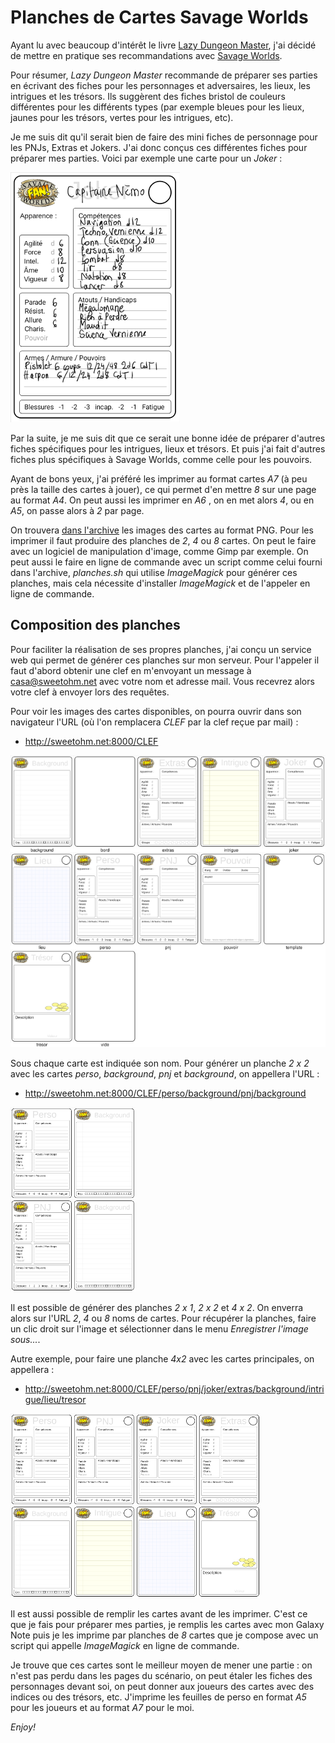 # Planches de Cartes Savage Worlds

Ayant lu avec beaucoup d'intérêt le livre [Lazy Dungeon Master](http://slyflourish.com/lazydm/), j'ai décidé de mettre en pratique ses recommandations avec [Savage Worlds](https://www.black-book-editions.fr/catalogue.php?id=58).

Pour résumer, *Lazy Dungeon Master* recommande de préparer ses parties en écrivant des fiches pour les personnages et adversaires, les lieux, les intrigues et les trésors. Ils suggèrent des fiches bristol de couleurs différentes pour les différents types (par exemple bleues pour les lieux, jaunes pour les trésors, vertes pour les intrigues, etc).

Je me suis dit qu'il serait bien de faire des mini fiches de personnage pour les PNJs, Extras et Jokers. J'ai donc conçus ces différentes fiches pour préparer mes parties. Voici par exemple une carte pour un *Joker* :

![](nemo.png)

Par la suite, je me suis dit que ce serait une bonne idée de préparer d'autres fiches spécifiques pour les intrigues, lieux et trésors. Et puis j'ai fait d'autres fiches plus spécifiques à Savage Worlds, comme celle pour les pouvoirs.

Ayant de bons yeux, j'ai préféré les imprimer au format cartes *A7* (à peu près la taille des cartes à jouer), ce qui permet d'en mettre *8* sur une page au format *A4*. On peut aussi les imprimer en *A6* , on en met alors *4*, ou en *A5*, on passe alors à *2* par page.

On trouvera [dans l'archive](http://sweetohm.net/public/sawo-cards.zip) les images des cartes au format PNG. Pour les imprimer il faut produire des planches de *2*, *4* ou *8* cartes. On peut le faire avec un logiciel de manipulation d'image, comme Gimp par exemple. On peut aussi le faire en ligne de commande avec un script comme celui fourni dans l'archive, *planches.sh* qui utilise *ImageMagick* pour générer ces planches, mais cela nécessite d'installer *ImageMagick* et de l'appeler en ligne de commande.

## Composition des planches

Pour faciliter la réalisation de ses propres planches, j'ai conçu un service web qui permet de générer ces planches sur mon serveur. Pour l'appeler il faut d'abord obtenir une clef en m'envoyant un message à <casa@sweetohm.net> avec votre nom et adresse mail. Vous recevrez alors votre clef à envoyer lors des requêtes.

Pour voir les images des cartes disponibles, on pourra ouvrir dans son navigateur l'URL (où l'on remplacera *CLEF* par la clef reçue par mail) :

- <http://sweetohm.net:8000/CLEF>

![](cartes.png)

Sous chaque carte est indiquée son nom. Pour générer un planche *2 x 2* avec les cartes *perso*, *background*, *pnj* et *background*, on appellera l'URL :

- <http://sweetohm.net:8000/CLEF/perso/background/pnj/background>

![](planche-2x2.png)

Il est possible de générer des planches *2 x 1*, *2 x 2* et *4 x 2*. On enverra alors sur l'URL *2*, *4* ou *8* noms de cartes. Pour récupérer la planches, faire un clic droit sur l'image et sélectionner dans le menu *Enregistrer l'image sous...*.

Autre exemple, pour faire une planche *4x2* avec les cartes principales, on appellera :

- <http://sweetohm.net:8000/CLEF/perso/pnj/joker/extras/background/intrigue/lieu/tresor>

![](planche-4x2.png)

Il est aussi possible de remplir les cartes avant de les imprimer. C'est ce que je fais pour préparer mes parties, je remplis les cartes avec mon Galaxy Note puis je les imprime par planches de *8* cartes que je compose avec un script qui appelle *ImageMagick* en ligne de commande.

Je trouve que ces cartes sont le meilleur moyen de mener une partie : on n'est pas perdu dans les pages du scénario, on peut étaler les fiches des personnages devant soi, on peut donner aux joueurs des cartes avec des indices ou des trésors, etc. J'imprime les feuilles de perso en format *A5* pour les joueurs et au format *A7* pour le moi.

*Enjoy!*
